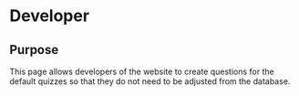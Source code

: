 # Developer

## Purpose
This page allows developers of the website to create questions for the default quizzes so that they do not need to be adjusted from the database.